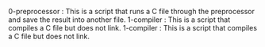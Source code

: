 0-preprocessor : This is a script that runs a C file through the preprocessor and save the result into another file.
1-compiler : This is a script that compiles a C file but does not link.
1-compiler : This is a script  that compiles a C file but does not link.
